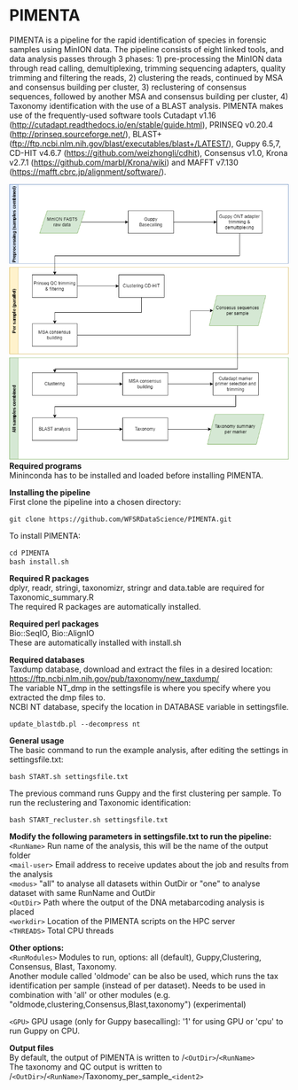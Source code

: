 # PIMENTA 
PIMENTA is a pipeline for the rapid identification of species in forensic samples using MinION data. The pipeline consists of eight linked tools, and data analysis passes through 3 phases: 1) pre-processing the MinION data through read calling, demultiplexing, trimming sequencing adapters, quality trimming and filtering the reads, 2) clustering the reads, continued by MSA and consensus building per cluster, 3) reclustering of consensus sequences, followed by another MSA and consensus building per cluster,  4) Taxonomy identification with the use of a BLAST analysis. PIMENTA makes use of the frequently-used software tools Cutadapt v1.16 (http://cutadapt.readthedocs.io/en/stable/guide.html), PRINSEQ v0.20.4 (http://prinseq.sourceforge.net/), BLAST+ (ftp://ftp.ncbi.nlm.nih.gov/blast/executables/blast+/LATEST/), Guppy 6.5,7, CD-HIT v4.6.7 (https://github.com/weizhongli/cdhit), Consensus v1.0, Krona v2.7.1 (https://github.com/marbl/Krona/wiki) and MAFFT v7.130 (https://mafft.cbrc.jp/alignment/software/).
 
![alt text](https://github.com/WFSRDataScience/PIMENTA/blob/master/DNA_metabarcoding.drawio.png?raw=true) <br>
<strong>Required programs</strong> <br>
Mininconda has to be installed and loaded before installing PIMENTA. <br>

<strong>Installing the pipeline</strong> <br>
First clone the pipeline into a chosen directory:
```
git clone https://github.com/WFSRDataScience/PIMENTA.git
```
To install PIMENTA:<br>
```
cd PIMENTA
bash install.sh 
```
<strong>Required R packages</strong> <br>dplyr, readr, stringi, taxonomizr, stringr and data.table are required for Taxonomic_summary.R <br>
The required R packages are automatically installed.

<strong> Required perl packages</strong> <br> Bio::SeqIO, Bio::AlignIO <br>
These are automatically installed with install.sh

<strong>Required databases</strong><br>
Taxdump database, download and extract the files in a desired location: https://ftp.ncbi.nlm.nih.gov/pub/taxonomy/new_taxdump/ <br>
The variable NT_dmp in the settingsfile is where you specify where you extracted the dmp files to. <br>
NCBI NT database, specify the location in DATABASE variable in settingsfile. <br>
```
update_blastdb.pl --decompress nt
```

<strong>General usage</strong> </br>
The basic command to run the example analysis, after editing the settings in settingsfile.txt: 
```
bash START.sh settingsfile.txt
```
The previous command runs Guppy and the first clustering per sample.
To run the reclustering and Taxonomic identification:
```
bash START_recluster.sh settingsfile.txt
```
<strong>Modify the following parameters in settingsfile.txt to run the pipeline:</strong><br>
```<RunName>```             Run name of the analysis, this will be the name of the output folder <br>
```<mail-user>```           Email address to receive updates about the job and results from the analysis <br>
```<modus>```   "all" to analyse all datasets within OutDir or "one" to analyse dataset with same RunName and OutDir <br>
```<OutDir>```              Path where the output of the DNA metabarcoding analysis is placed <br>
```<workdir>```             Location of the PIMENTA scripts on the HPC server <br>
```<THREADS>```             Total CPU threads <br>


<strong>Other options:</strong> <br>
```<RunModules>```      Modules to run, options: all (default), Guppy,Clustering, Consensus, Blast, Taxonomy. <br> Another module called 'oldmode' can be also be used, which runs the tax identification per sample (instead of per dataset). Needs to be used in combination with 'all' or other modules (e.g. "oldmode,clustering,Consensus,Blast,taxonomy") (experimental)<br> 

```<GPU>```             GPU usage (only for Guppy basecalling): '1' for using GPU or 'cpu' to run Guppy on CPU. <br>


<strong>Output files</strong> <br>
By default, the output of PIMENTA is written to /```<OutDir>```/```<RunName>``` <br>
The taxonomy and QC output is written to /```<OutDir>```/```<RunName>```/Taxonomy_per_sample_```<ident2>```<br>


